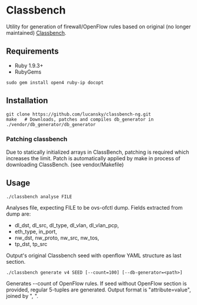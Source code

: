 # Classbench

Utility for generation of firewall/OpenFlow rules based on original (no longer maintained) [Classbench](http://www.arl.wustl.edu/classbench/).

## Requirements
- Ruby 1.9.3+
- RubyGems

```
sudo gem install open4 ruby-ip docopt
```
## Installation
```
git clone https://github.com/lucansky/classbench-ng.git
make   # Downloads, patches and compiles db_generator in ./vendor/db_generator/db_generator
```

### Patching classbench
Due to statically initialized arrays in ClassBench, patching is required which increases the limit.
Patch is automatically applied by make in process of downloading ClassBench.
(see vendor/Makefile)

## Usage
```
./classbench analyse FILE
```
Analyses file, expecting FILE to be ovs-ofctl dump.
Fields extracted from dump are:
- dl_dst, dl_src, dl_type, dl_vlan, dl_vlan_pcp,
- eth_type, in_port,
- nw_dst, nw_proto, nw_src, nw_tos,
- tp_dst, tp_src

Output's original Classbench seed with openflow YAML structure as last section.

```
./classbench generate v4 SEED [--count=100] [--db-generator=<path>]
```
Generates --count of OpenFlow rules.
If seed without OpenFlow section is provided, regular 5-tuples are generated.
Output format is "attribute=value", joined by ", ".

